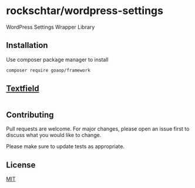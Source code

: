 # rockschtar/wordpress-settings

WordPress Settings Wrapper Library

## Installation

Use composer package manager to install

```bash
composer require goaop/framework
```

## [Textfield](/fields)

```php
```

## Contributing
Pull requests are welcome. For major changes, please open an issue first to discuss what you would like to change.

Please make sure to update tests as appropriate.

## License
[MIT](https://choosealicense.com/licenses/mit/)
